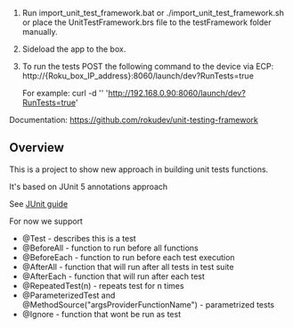 1. Run import_unit_test_framework.bat or ./import_unit_test_framework.sh or
   place the UnitTestFramework.brs file to the testFramework folder manually.
2. Sideload the app to the box.
3. To run the tests POST the following command to the device via ECP: 
    http://{Roku_box_IP_address}:8060/launch/dev?RunTests=true

    For example: curl -d '' 'http://192.168.0.90:8060/launch/dev?RunTests=true'

Documentation: https://github.com/rokudev/unit-testing-framework

## Overview
This is a project to show new approach in building unit tests functions.

It's based on JUnit 5 annotations approach

See [JUnit guide ](https://junit.org/junit5/docs/current/user-guide/)


For now we support

* @Test - describes this is a test
* @BeforeAll - function to run before all functions
* @BeforeEach - function to run before each test execution
* @AfterAll - function that will run after all tests in test suite
* @AfterEach - function that will run after each test
* @RepeatedTest(n) - repeats test for n times
* @ParameterizedTest and @MethodSource("argsProviderFunctionName") - parametrized tests
* @Ignore - function that wont be run as test